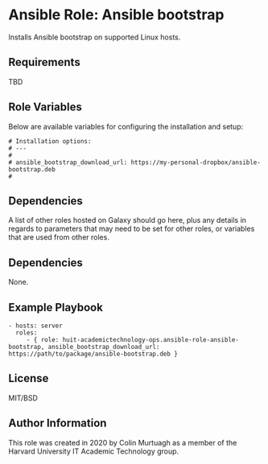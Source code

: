 # Ansible Role: Ansible bootstrap

Installs Ansible bootstrap on supported Linux hosts.


## Requirements

TBD

## Role Variables

Below are available variables for configuring the installation and setup:

```
# Installation options:
# ---
#
# ansible_bootstrap_download_url: https://my-personal-dropbox/ansible-bootstrap.deb
#
```

Dependencies
------------

A list of other roles hosted on Galaxy should go here, plus any details in regards to parameters that may need to be set for other roles, or variables that are used from other roles.

## Dependencies

None.

## Example Playbook

    - hosts: server
      roles:
         - { role: huit-academictechnology-ops.ansible-role-ansible-bootstrap, ansible_bootstrap_download_url: https://path/to/package/ansible-bootstrap.deb }

License
-------

MIT/BSD

Author Information
------------------

This role was created in 2020 by Colin Murtuagh as a member of the Harvard University IT Academic Technology group.
